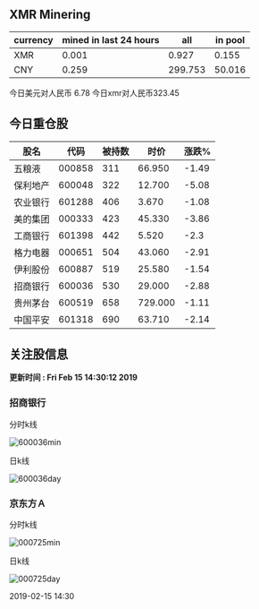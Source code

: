 ## XMR Minering

|currency|mined in last 24 hours|all|in pool|
|---|---|---|---|
|XMR|0.001|0.927|0.155|
|CNY|0.259|299.753|50.016|

今日美元对人民币 6.78	今日xmr对人民币323.45


## 今日重仓股 

|股名|代码|被持数|时价|涨跌%|
|---|---|---|---|---|
|五粮液|000858|311|66.950|-1.49|
|保利地产|600048|322|12.700|-5.08|
|农业银行|601288|406|3.670|-1.08|
|美的集团|000333|423|45.330|-3.86|
|工商银行|601398|442|5.520|-2.3|
|格力电器|000651|504|43.060|-2.91|
|伊利股份|600887|519|25.580|-1.54|
|招商银行|600036|530|29.000|-2.88|
|贵州茅台|600519|658|729.000|-1.11|
|中国平安|601318|690|63.710|-2.14|

## 关注股信息
**更新时间 : Fri Feb 15 14:30:12 2019**
### 招商银行 
分时k线

![600036min](http://image.sinajs.cn/newchart/min/n/sh600036.gif)

日k线

![600036day](http://image.sinajs.cn/newchart/daily/n/sh600036.gif)

### 京东方Ａ 
分时k线

![000725min](http://image.sinajs.cn/newchart/min/n/sz000725.gif)

日k线

![000725day](http://image.sinajs.cn/newchart/daily/n/sz000725.gif)

2019-02-15 14:30